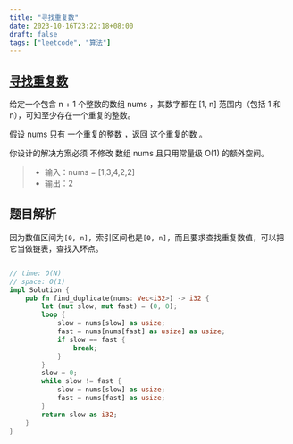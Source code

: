```yaml
---
title: "寻找重复数"
date: 2023-10-16T23:22:18+08:00
draft: false
tags: ["leetcode", "算法"]
---
```


## [寻找重复数](https://leetcode.cn/problems/find-the-duplicate-number/)

给定一个包含 n + 1 个整数的数组 nums ，其数字都在 [1, n] 范围内（包括 1 和 n），可知至少存在一个重复的整数。

假设 nums 只有 一个重复的整数 ，返回 这个重复的数 。

你设计的解决方案必须 不修改 数组 nums 且只用常量级 O(1) 的额外空间。

>- 输入：nums = [1,3,4,2,2]
>- 输出：2

## 题目解析

因为数值区间为`[0, n]`，索引区间也是`[0, n]`，而且要求查找重复数值，可以把它当做链表，查找入环点。


```rust

// time: O(N)
// space: O(1)
impl Solution {
    pub fn find_duplicate(nums: Vec<i32>) -> i32 {
        let (mut slow, mut fast) = (0, 0);
        loop {
            slow = nums[slow] as usize;
            fast = nums[nums[fast] as usize] as usize;
            if slow == fast {
                break;
            }
        }
        slow = 0;
        while slow != fast {
            slow = nums[slow] as usize;
            fast = nums[fast] as usize;
        }
        return slow as i32;
    }
}

```

